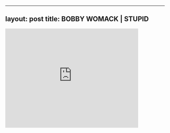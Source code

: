 

---
layout: post
title: BOBBY WOMACK | STUPID
---


<iframe width="420" height="315" src="http://www.youtube.com/embed/KtzRJgZG98I" frameborder="0" allowfullscreen></iframe>

